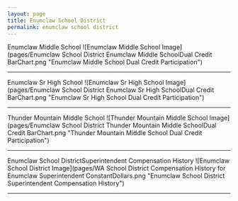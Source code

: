 ```yaml
---
layout: page
title: Enumclaw School District
permalink: enumclaw school district
---
```



Enumclaw Middle School
![Enumclaw Middle School Image](pages/Enumclaw School District Enumclaw Middle SchoolDual Credit BarChart.png "Enumclaw Middle School Dual Credit Participation")

___

Enumclaw Sr High School
![Enumclaw Sr High School Image](pages/Enumclaw School District Enumclaw Sr High SchoolDual Credit BarChart.png "Enumclaw Sr High School Dual Credit Participation")

___

Thunder Mountain Middle School
![Thunder Mountain Middle School Image](pages/Enumclaw School District Thunder Mountain Middle SchoolDual Credit BarChart.png "Thunder Mountain Middle School Dual Credit Participation")

___

Enumclaw School DistrictSuperintendent Compensation History
![Enumclaw School District Image](pages/WA School District Compensation History for Enumclaw Superintendent ConstantDollars.png "Enumclaw School District Superintendent Compensation History")

___

